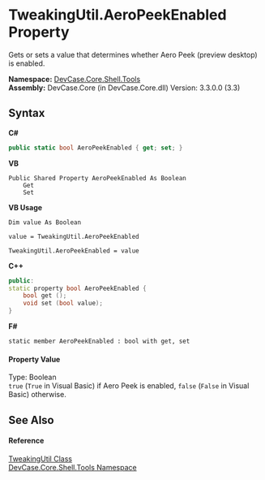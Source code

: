 # TweakingUtil.AeroPeekEnabled Property 
 

Gets or sets a value that determines whether Aero Peek (preview desktop) is enabled.

**Namespace:**&nbsp;<a href="N_DevCase_Core_Shell_Tools">DevCase.Core.Shell.Tools</a><br />**Assembly:**&nbsp;DevCase.Core (in DevCase.Core.dll) Version: 3.3.0.0 (3.3)

## Syntax

**C#**<br />
``` C#
public static bool AeroPeekEnabled { get; set; }
```

**VB**<br />
``` VB
Public Shared Property AeroPeekEnabled As Boolean
	Get
	Set
```

**VB Usage**<br />
``` VB Usage
Dim value As Boolean

value = TweakingUtil.AeroPeekEnabled

TweakingUtil.AeroPeekEnabled = value
```

**C++**<br />
``` C++
public:
static property bool AeroPeekEnabled {
	bool get ();
	void set (bool value);
}
```

**F#**<br />
``` F#
static member AeroPeekEnabled : bool with get, set

```


#### Property Value
Type: Boolean<br />`true` (`True` in Visual Basic) if Aero Peek is enabled, `false` (`False` in Visual Basic) otherwise.

## See Also


#### Reference
<a href="T_DevCase_Core_Shell_Tools_TweakingUtil">TweakingUtil Class</a><br /><a href="N_DevCase_Core_Shell_Tools">DevCase.Core.Shell.Tools Namespace</a><br />